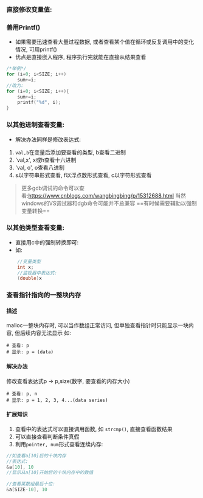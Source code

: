 ### 直接修改变量值:

### 善用Printf()
- 如果需要迅速查看大量过程数据, 或者查看某个值在循环或反复调用中的变化情况, 可用printf()
- 优点是直接嵌入程序, 程序执行完就能在直接从结果查看
```c
/*举例*/
for (i=0; i<SIZE; i++)
	sum+=i;
//改为:
for (i=0; i<SIZE; i++){
	sum+=i;
	printf("%d", i);
}
```

### 以其他进制查看变量:
- 解决办法同样是修改表达式:
1. `val,b`在变量后添加要查看的类型, b查看二进制
2. 'val,x', x或h查看十六进制
3. 'val, o', o查看八进制
4. s以字符串形式查看, f以浮点数形式查看, c以字符形式查看
>更多gdb调试的命令可以查看:https://www.cnblogs.com/wangbingbing/p/15312688.html
>当然windows的VS调试器和dgb命令可能并不总兼容
==有时候需要辅助以强制变量转换==

### 以其他类型查看变量:
- 直接用c中的强制转换即可:
- 如:
```c
	//变量类型
	int x;
	//监视器中表达式:
	(double)x
```

### 查看指针指向的一整块内存
#### 描述
malloc一整块内存时, 可以当作数组正常访问, 但单独查看指针时只能显示一块内容, 但后续内容无法显示
如:
```
# 查看: p
# 显示: p = (data)
```

#### 解决办法
修改查看表达式p -> p,size(数字, 要查看的内存大小)
```
# 查看: p, n
# 显示: p = 1, 2, 3, 4...(data series)
```

#### 扩展知识
1. 查看中的表达式可以直接调用函数, 如 `strcmp()`, 直接查看函数结果
2. 可以直接查看判断条件真假
3. 利用`pointer, num`形式查看连续内存:
```c
//如查看a[10]后的十块内存
//表达式: 
&a[10], 10
//显示从a[10]开始后的十块内存中的数值
	
//查看某数组最后十位:
&a[SIZE-10], 10
```